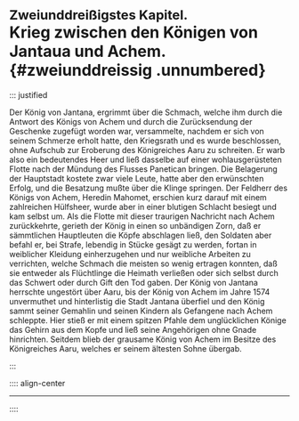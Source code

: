 # <small>Zweiunddreißigstes Kapitel.</small><br />Krieg zwischen den Königen von Jantaua und Achem.{#zweiunddreissig .unnumbered}

::: justified

Der König von Jantana, ergrimmt über die Schmach, welche ihm durch die Antwort
des Königs von Achem und durch die Zurücksendung der Geschenke zugefügt worden
war, versammelte, nachdem er sich von seinem Schmerze erholt hatte, den
Kriegsrath und es wurde beschlossen, ohne Aufschub zur Eroberung des
Königreiches Aaru zu schreiten. Er warb also ein bedeutendes Heer und ließ
dasselbe auf einer wohlausgerüsteten Flotte nach der Mündung des Flusses
Panetican bringen. Die Belagerung der Hauptstadt kostete zwar viele Leute, hatte
aber den erwünschten Erfolg, und die Besatzung mußte über die Klinge springen.
Der Feldherr des Königs von Achem, Heredin Mahomet, erschien kurz darauf mit
einem zahlreichen Hülfsheer, wurde aber in einer blutigen Schlacht besiegt und
kam selbst um. Als die Flotte mit dieser traurigen Nachricht nach Achem
zurückkehrte, gerieth der König in einen so unbändigen Zorn, daß er sämmtlichen
Hauptleuten die Köpfe abschlagen ließ, den Soldaten aber befahl er, bei Strafe,
lebendig in Stücke gesägt zu werden, fortan in weiblicher Kleidung einherzugehen
und nur weibliche Arbeiten zu verrichten, welche Schmach die meisten so wenig
ertragen konnten, daß sie entweder als Flüchtlinge die Heimath verließen oder
sich selbst durch das Schwert oder durch Gift den Tod gaben. Der König von
Jantana herrschte ungestört über Aaru, bis der König von Achem im Jahre 1574
unvermuthet und hinterlistig die Stadt Jantana überfiel und den König sammt
seiner Gemahlin und seinen Kindern als Gefangene nach Achem schleppte. Hier
stieß er mit einem spitzen Pfahle dem unglücklichen Könige das Gehirn aus dem
Kopfe und ließ seine Angehörigen ohne Gnade hinrichten. Seitdem blieb der
grausame König von Achem im Besitze des Königreiches Aaru, welches er seinem
ältesten Sohne übergab.

:::

:::: align-center
****
::::
